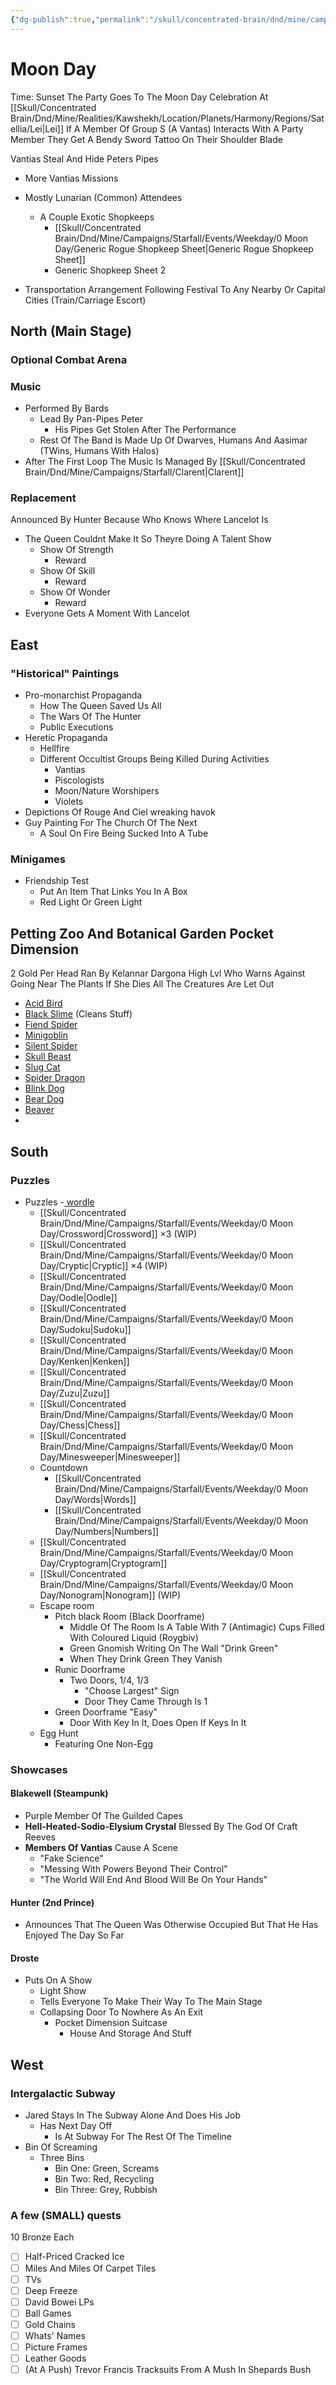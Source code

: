 ```yaml
---
{"dg-publish":true,"permalink":"/skull/concentrated-brain/dnd/mine/campaigns/starfall/events/weekday/0-moon-day/0-moon-day/","tags":["Tagless"],"noteIcon":""}
---
```



# Moon Day
Time: Sunset
The Party Goes To The Moon Day Celebration At [[Skull/Concentrated Brain/Dnd/Mine/Realities/Kawshekh/Location/Planets/Harmony/Regions/Satellia/Lei\|Lei]]
If A Member Of Group S (A Vantas) Interacts With A Party Member They Get A Bendy Sword Tattoo On Their Shoulder Blade

Vantias Steal And Hide Peters Pipes
- More Vantias Missions

- Mostly Lunarian (Common) Attendees
	- A Couple Exotic Shopkeeps
		- [[Skull/Concentrated Brain/Dnd/Mine/Campaigns/Starfall/Events/Weekday/0 Moon Day/Generic Rogue Shopkeep Sheet\|Generic Rogue Shopkeep Sheet]]
		- Generic Shopkeep Sheet 2
- Transportation Arrangement Following Festival To Any Nearby Or Capital Cities (Train/Carriage Escort)

## North (Main Stage)
### Optional Combat Arena

### Music 
- Performed By Bards
    - Lead By Pan-Pipes Peter
        - His Pipes Get Stolen After The Performance
    - Rest Of The Band Is Made Up Of Dwarves, Humans And Aasimar (TWins, Humans With Halos)
- After The First Loop The Music Is Managed By [[Skull/Concentrated Brain/Dnd/Mine/Campaigns/Starfall/Clarent\|Clarent]]
### Replacement
Announced By Hunter Because Who Knows Where Lancelot Is
- The Queen Couldnt Make It So Theyre Doing A Talent Show
	- Show Of Strength
		- Reward
	- Show Of Skill
		- Reward
	- Show Of Wonder
		- Reward
- Everyone Gets A Moment With Lancelot

## East
### "Historical" Paintings
- Pro-monarchist Propaganda
    - How The Queen Saved Us All
    - The Wars Of The Hunter
    - Public Executions
- Heretic Propaganda
    - Hellfire
    - Different Occultist Groups Being Killed During Activities
        - Vantias
        - Piscologists
        - Moon/Nature Worshipers
        - Violets
- Depictions Of Rouge And Ciel wreaking havok
- Guy Painting For The Church Of The Next
	- A Soul On Fire Being Sucked Into A Tube

### Minigames
- Friendship Test
	- Put An Item That Links You In A Box
	- Red Light Or Green Light
## Petting Zoo And Botanical Garden Pocket Dimension
2 Gold Per Head
Ran By Kelannar Dargona High Lvl Who Warns Against Going Near The Plants
If She Dies All The Creatures Are Let Out
- [Acid Bird](https://www.dandwiki.com/wiki/Acid_Bird_(5e_Creature))
- [Black Slime](https://www.dandwiki.com/wiki/Black_Slime_(5e_Creature)) (Cleans Stuff)
- [Fiend Spider](https://www.dandwiki.com/wiki/Fiend_Spider_(5e_Creature))
- [Minigoblin](https://www.dandwiki.com/wiki/Minigoblin_(5e_Creature))
- [Silent Spider](https://www.dandwiki.com/wiki/Silent_Spider_(5e_Creature))
- [Skull Beast](https://www.dandwiki.com/wiki/Skull_Beast_(5e_Creature))
- [Slug Cat](https://www.dandwiki.com/wiki/Slugcat_(5e_Creature))
- [Spider Dragon](https://www.dandwiki.com/wiki/Spider_Dragon_(5e_Creature))
- [Blink Dog](https://www.aidedd.org/dnd/monstres.php?vo=blink-dog)
- [Bear Dog](https://www.dandwiki.com/wiki/Bear_Dog_(5e_Creature))
- [Beaver](https://www.dandwiki.com/wiki/Beaver_(5e_Creature))
-  


## South
### Puzzles
- Puzzles
	-[ wordle](https://docs.google.com/spreadsheets/d/1Eeq2SN7Hk66Yq9W45WstxEde66B28g6_ZVNHdIjITTE/edit?gid=364337137#gid=364337137)
	- [[Skull/Concentrated Brain/Dnd/Mine/Campaigns/Starfall/Events/Weekday/0 Moon Day/Crossword\|Crossword]] ×3 (WIP)
	- [[Skull/Concentrated Brain/Dnd/Mine/Campaigns/Starfall/Events/Weekday/0 Moon Day/Cryptic\|Cryptic]] ×4 (WIP)
	- [[Skull/Concentrated Brain/Dnd/Mine/Campaigns/Starfall/Events/Weekday/0 Moon Day/Oodle\|Oodle]] 
	- [[Skull/Concentrated Brain/Dnd/Mine/Campaigns/Starfall/Events/Weekday/0 Moon Day/Sudoku\|Sudoku]] 
	- [[Skull/Concentrated Brain/Dnd/Mine/Campaigns/Starfall/Events/Weekday/0 Moon Day/Kenken\|Kenken]] 
	- [[Skull/Concentrated Brain/Dnd/Mine/Campaigns/Starfall/Events/Weekday/0 Moon Day/Zuzu\|Zuzu]] 
	- [[Skull/Concentrated Brain/Dnd/Mine/Campaigns/Starfall/Events/Weekday/0 Moon Day/Chess\|Chess]] 
	- [[Skull/Concentrated Brain/Dnd/Mine/Campaigns/Starfall/Events/Weekday/0 Moon Day/Minesweeper\|Minesweeper]]
	- Countdown 
		- [[Skull/Concentrated Brain/Dnd/Mine/Campaigns/Starfall/Events/Weekday/0 Moon Day/Words\|Words]] 
		- [[Skull/Concentrated Brain/Dnd/Mine/Campaigns/Starfall/Events/Weekday/0 Moon Day/Numbers\|Numbers]] 
	- [[Skull/Concentrated Brain/Dnd/Mine/Campaigns/Starfall/Events/Weekday/0 Moon Day/Cryptogram\|Cryptogram]]
	- [[Skull/Concentrated Brain/Dnd/Mine/Campaigns/Starfall/Events/Weekday/0 Moon Day/Nonogram\|Nonogram]] (WIP)
	- Escape room
		- Pitch black Room (Black Doorframe)
			-  Middle Of The Room Is A Table With 7 (Antimagic) Cups Filled With Coloured Liquid (Roygbiv)
			- Green Gnomish Writing On The Wall "Drink Green"
			- When They Drink Green They Vanish
		- Runic Doorframe
			- Two Doors, 1/4, 1/3
				- "Choose Largest" Sign
				- Door They Came Through Is 1
		- Green Doorframe "Easy"
			- Door With Key In It, Does Open If Keys In It
	- Egg Hunt
		- Featuring One Non-Egg 

### Showcases
#### Blakewell (Steampunk)
- Purple Member Of The Guilded Capes
- **Hell-Heated-Sodio-Elysium Crystal** Blessed By The God Of Craft Reeves
- **Members Of Vantias** Cause A Scene
    - "Fake Science"
    - "Messing With Powers Beyond Their Control"
    - "The World Will End And Blood Will Be On Your Hands"

#### Hunter (2nd Prince)
- Announces That The Queen Was Otherwise Occupied But That He Has Enjoyed The Day So Far

#### Droste
- Puts On A Show
    - Light Show
    - Tells Everyone To Make Their Way To The Main Stage
    -  Collapsing Door To Nowhere As An Exit
        - Pocket Dimension Suitcase
            - House And Storage And Stuff

## West
### **Intergalactic Subway**
- Jared Stays In The Subway Alone And Does His Job
    - Has Next Day Off
        - Is At Subway For The Rest Of The Timeline
- Bin Of Screaming
    - Three Bins
        - Bin One: Green, Screams
        - Bin Two: Red, Recycling
        - Bin Three: Grey, Rubbish
        

### A few (SMALL) quests 

10 Bronze Each
- [ ] Half-Priced Cracked Ice
- [ ] Miles And Miles Of Carpet Tiles
- [ ] TVs 
- [ ] Deep Freeze
- [ ] David Bowei LPs
- [ ] Ball Games
- [ ] Gold Chains
- [ ] Whats' Names
- [ ] Picture Frames
- [ ] Leather Goods
- [ ] (At A Push) Trevor Francis Tracksuits From A Mush In Shepards Bush
